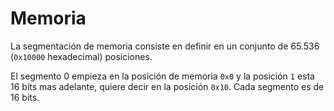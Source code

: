 # Memoria

La segmentación de memoria consiste en definir en un conjunto de 65.536
(`0x10000` hexadecimal) posiciones.

El segmento 0 empieza en la posición de memoria `0x0` y la posición `1` esta 16
bits mas adelante, quiere decir en la posición `0x10`. Cada segmento es de 16
bits.


